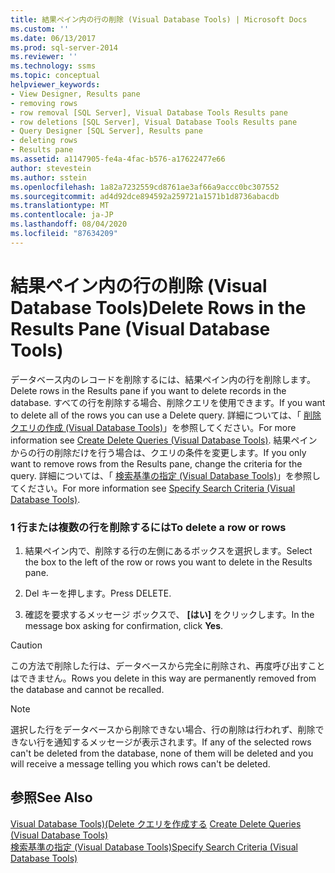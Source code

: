 ```yaml
---
title: 結果ペイン内の行の削除 (Visual Database Tools) | Microsoft Docs
ms.custom: ''
ms.date: 06/13/2017
ms.prod: sql-server-2014
ms.reviewer: ''
ms.technology: ssms
ms.topic: conceptual
helpviewer_keywords:
- View Designer, Results pane
- removing rows
- row removal [SQL Server], Visual Database Tools Results pane
- row deletions [SQL Server], Visual Database Tools Results pane
- Query Designer [SQL Server], Results pane
- deleting rows
- Results pane
ms.assetid: a1147905-fe4a-4fac-b576-a17622477e66
author: stevestein
ms.author: sstein
ms.openlocfilehash: 1a82a7232559cd8761ae3af66a9accc0bc307552
ms.sourcegitcommit: ad4d92dce894592a259721a1571b1d8736abacdb
ms.translationtype: MT
ms.contentlocale: ja-JP
ms.lasthandoff: 08/04/2020
ms.locfileid: "87634209"
---
```

# <a name="delete-rows-in-the-results-pane-visual-database-tools"></a><span data-ttu-id="2557b-102">結果ペイン内の行の削除 (Visual Database Tools)</span><span class="sxs-lookup"><span data-stu-id="2557b-102">Delete Rows in the Results Pane (Visual Database Tools)</span></span>
  <span data-ttu-id="2557b-103">データベース内のレコードを削除するには、結果ペイン内の行を削除します。</span><span class="sxs-lookup"><span data-stu-id="2557b-103">Delete rows in the Results pane if you want to delete records in the database.</span></span> <span data-ttu-id="2557b-104">すべての行を削除する場合、削除クエリを使用できます。</span><span class="sxs-lookup"><span data-stu-id="2557b-104">If you want to delete all of the rows you can use a Delete query.</span></span> <span data-ttu-id="2557b-105">詳細については、「 [削除クエリの作成 (Visual Database Tools)](visual-database-tools.md)」を参照してください。</span><span class="sxs-lookup"><span data-stu-id="2557b-105">For more information see [Create Delete Queries &#40;Visual Database Tools&#41;](visual-database-tools.md).</span></span> <span data-ttu-id="2557b-106">結果ペインからの行の削除だけを行う場合は、クエリの条件を変更します。</span><span class="sxs-lookup"><span data-stu-id="2557b-106">If you only want to remove rows from the Results pane, change the criteria for the query.</span></span> <span data-ttu-id="2557b-107">詳細については、「 [検索基準の指定 (Visual Database Tools)](specify-search-criteria-visual-database-tools.md)」を参照してください。</span><span class="sxs-lookup"><span data-stu-id="2557b-107">For more information see [Specify Search Criteria &#40;Visual Database Tools&#41;](specify-search-criteria-visual-database-tools.md).</span></span>  
  
### <a name="to-delete-a-row-or-rows"></a><span data-ttu-id="2557b-108">1 行または複数の行を削除するには</span><span class="sxs-lookup"><span data-stu-id="2557b-108">To delete a row or rows</span></span>  
  
1.  <span data-ttu-id="2557b-109">結果ペイン内で、削除する行の左側にあるボックスを選択します。</span><span class="sxs-lookup"><span data-stu-id="2557b-109">Select the box to the left of the row or rows you want to delete in the Results pane.</span></span>  
  
2.  <span data-ttu-id="2557b-110">Del キーを押します。</span><span class="sxs-lookup"><span data-stu-id="2557b-110">Press DELETE.</span></span>  
  
3.  <span data-ttu-id="2557b-111">確認を要求するメッセージ ボックスで、 **[はい]** をクリックします。</span><span class="sxs-lookup"><span data-stu-id="2557b-111">In the message box asking for confirmation, click **Yes**.</span></span>  
  
> [!CAUTION]  
>  <span data-ttu-id="2557b-112">この方法で削除した行は、データベースから完全に削除され、再度呼び出すことはできません。</span><span class="sxs-lookup"><span data-stu-id="2557b-112">Rows you delete in this way are permanently removed from the database and cannot be recalled.</span></span>  
  
> [!NOTE]  
>  <span data-ttu-id="2557b-113">選択した行をデータベースから削除できない場合、行の削除は行われず、削除できない行を通知するメッセージが表示されます。</span><span class="sxs-lookup"><span data-stu-id="2557b-113">If any of the selected rows can't be deleted from the database, none of them will be deleted and you will receive a message telling you which rows can't be deleted.</span></span>  
  
## <a name="see-also"></a><span data-ttu-id="2557b-114">参照</span><span class="sxs-lookup"><span data-stu-id="2557b-114">See Also</span></span>  
 <span data-ttu-id="2557b-115">[Visual Database Tools&#41;&#40;Delete クエリを作成する](visual-database-tools.md) </span><span class="sxs-lookup"><span data-stu-id="2557b-115">[Create Delete Queries &#40;Visual Database Tools&#41;](visual-database-tools.md) </span></span>  
 [<span data-ttu-id="2557b-116">検索基準の指定 (Visual Database Tools)</span><span class="sxs-lookup"><span data-stu-id="2557b-116">Specify Search Criteria &#40;Visual Database Tools&#41;</span></span>](specify-search-criteria-visual-database-tools.md)  
  
  
